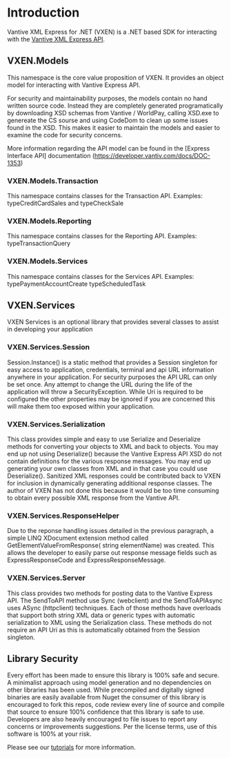 # Introduction 
Vantive XML Express for .NET (VXEN) is a .NET based SDK for interacting with the [Vantive XML Express API](https://developer.vantiv.com/community/enterprise/blog/2016/05/11/getting-started-with-vantivs-express-api).

## VXEN.Models   

This namespace is the core value proposition of VXEN.  It provides an object model for interacting with Vantive Express API.

For security and maintainability purposes, the models contain no hand written source code. Instead they are completely generated programatically by downloading XSD schemas from Vantive / WorldPay,  calling XSD.exe to genereate the CS sourse and using CodeDom  to clean up some issues found in the XSD.   This makes it easier to maintain the models and easier to examine the code for security concerns.

More information regarding the API model can be found in the [Express Interface API] documentation
(https://developer.vantiv.com/docs/DOC-1353)

### VXEN.Models.Transaction

This namespace contains classes for the Transaction API.  Examples: typeCreditCardSales and typeCheckSale

### VXEN.Models.Reporting

This namespace contains classes for the Reporting API.  Examples: typeTransactionQuery

### VXEN.Models.Services

This namespace contains classes for the Services API.  Examples: typePaymentAccountCreate typeScheduledTask

## VXEN.Services

VXEN Services is an optional library that provides several classes to assist in developing your application

### VXEN.Services.Session 

Session.Instance() is a static method that provides a Session singleton for easy access to application, credentials, terminal and api URL information anywhere in your application. For security purposes the API URL can only be set once.   Any attempt to change the URL during the life of the application will throw a SecurityException.  While Uri is required to be configured the other properties may be ignored if you are concerned this will make them too exposed within your application.

### VXEN.Services.Serialization

This class provides simple and easy to use Serialize<T> and Deserialize<T> methods for converting your objects to XML and back to objects.   You may end up not using Deserialize<T>() because the Vantive Express API XSD do not contain definitions for the various response messages.    You may end up generating your own classes from XML and in that case you could use Deserialize<T>().  Sanitized XML responses could be contributed back to VXEN for inclusion in dynamically generating additional response classes.    The author of VXEN has not done this because it would be too time consuming  to obtain every possible XML response from the Vantive API.

### VXEN.Services.ResponseHelper

Due to the reponse handling issues detailed in the previous paragraph, a simple LINQ XDocument extension method called GetElementValueFromResponse( string elementName)  was created.  This allows the developer to easily parse out response message fields such as ExpressResponseCode  and ExpressResponseMessage.  

### VXEN.Services.Server

This class provides two methods for posting data to the Vantive Express API.  The SendToAPI method use Sync (webclient) and the SendToAPIAsync uses ASync (httpclient) techniques.   Each of those methods have overloads that support both string XML data or <T> generic types with automatic serialization to XML using the Serialization class.     These methods do not require an API Uri as this is automatically obtained from the Session singleton.

## Library Security

Every effort has been made to ensure this library is 100% safe and secure.   A minimalist approach using model generation and no dependencies on other libraries has been used.   While precompiled and digitally signed binaries are easily available from Nuget the consumer of this library is encouraged  to fork this repos, code review every line of source and compile that source to ensure 100% confidence that this library is safe to use.    Developers are also heavily encouraged to file issues to report any concerns or improvements suggestions.    Per the license terms,  use of this software is 100% at your risk. 

Please see our [tutorials](https://github.com/iswix-llc/iswix-tutorials) for more information. 
